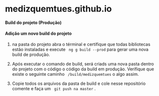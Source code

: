 # medizquemtues.github.io


#### Build do projeto (Produção)

#### Adição um novo build do projeto

1. na pasta do projeto abra o términal e certifique que todas bibliotecas estão instaladas e execute ``` ng g build --prod``` para gerar uma nova build de produção.

2. Após executar o comando de build, será criads uma nova pasta dentro do projeto com o código o código da build em produção. Verifique que existe o seguinte caminho  ``` /build/medizquemtues```  o algo assim.

3. Copie todos os arquivos da pasta de build e cole nesse repositório comente e faça um ``` git push na master``` .
